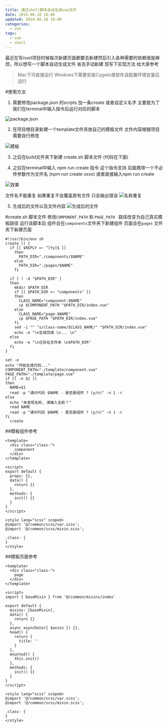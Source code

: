 ```yaml
---
title: 通过shell脚本自动生成vue文件
date: 2019.08.10 18:48
updated: 2019.08.10 18:48
categories: 
  - vue
tags:
  - vue
  - shell
---
```

最近在写nuxt项目时候每次新建页面都要去新建然后引入各种需要的依赖很是麻烦，所以想写一个脚本自动生成文件 省去手动新建
现写下实现方法 给大家参考
<!-- more -->
>Mac下可直接运行 
>Windows下需要安装Cygwin类软件且配置环境变量后运行

#使用方法
1. 需要修改package.json 的scrpts 加一条create 或者自定义名字 主要是为了我们在terminal中输入指令后运行对应的脚本

![package.json](https://cdn.jsdelivr.net/gh/BestJarvan/pic-imgs/imgs/202201171443157.png)

2. 在项目根目录新建一个template文件夹放自己的模板文件
   文件内容根据项目需要自行修改

![模板](https://cdn.jsdelivr.net/gh/BestJarvan/pic-imgs/imgs/202201171443159.png)

3. 之后在build文件夹下新建 create.sh 脚本文件 (代码在下面)

4. 之后在terminal中输入 npm run create 指令 这个指令支持 后面携带一个不必传参数作为文件名 (npm run create xxxx)  或者直接输入npm run create

![效果](https://cdn.jsdelivr.net/gh/BestJarvan/pic-imgs/imgs/202201171444961.gif)

文件名不能重复 如果重复不会覆盖原有文件 只会输出错误
![名称重复](https://cdn.jsdelivr.net/gh/BestJarvan/pic-imgs/imgs/202201171444987.gif)

5. 生成后的文件以及文件内容
![生成后的文件](https://cdn.jsdelivr.net/gh/BestJarvan/pic-imgs/imgs/202201171444727.png)

#create.sh 脚本文件
修改```COMPONENT_PATH``` 和 ```PAGE_PATH ``` 路径改变为自己真实模板路径
运行该脚本后
组件会在```components```文件夹下新建组件
页面会在```pages``` 文件夹下新建页面
```Shell
#!/usr/bin/env sh
create () {
  if [[ $REPLY =~ ^[Yy]$ ]]
    then
      PATH_DIR="./components/$NAME"
    else
      PATH_DIR="./pages/$NAME"
    fi

  if [ ! -d "$PATH_DIR" ]
  then
    mkdir $PATH_DIR
    if [[ $PATH_DIR =~ "components" ]]
    then
      CLASS_NAME="component-$NAME"
      cp $COMPONENT_PATH "$PATH_DIR/index.vue"
    else
      CLASS_NAME="page-$NAME"
      cp $PAGE_PATH "$PATH_DIR/index.vue"
    fi
    sed -i "" "s/class-name/$CLASS_NAME/" "$PATH_DIR/index.vue"
    echo -e "\n生成完成 \n... \n"
  else
    echo -e "\n已存在文件夹 \n$PATH_DIR"
  fi
}

set -e
echo "开始生成代码..."
COMPONENT_PATH="./template/component.vue"
PAGE_PATH="./template/page.vue"
if [[ -n $1 ]]
then
  NAME=$1
  read -p "请问代码 $NAME - 是否是组件 ? (y/n)" -n 1 -r
else
  echo "未发现名称, 请输入名称？"
  read NAME
  read -p "请问代码 $NAME - 是否是组件 ? (y/n)" -n 1 -r
fi
  create
```


##模板组件参考
```
<template>
  <div class="class-">
    component
  </div>
</template>

<script>
export default {
  props: {},
  data() {
    return {}
  },
  methods: {
    init() {}
  }
}
</script>

<style lang="scss" scoped>
@import '@/common/scss/var.scss';
@import '@/common/scss/mixin.scss';

.class- {
}
</style>

```
##模板页面参考
```
<template>
  <div class="class-">
    page
  </div>
</template>

<script>
import { baseMixin } from '@/common/mixins/index'

export default {
  mixins: [baseMixin],
  data() {
    return {}
  },
  async asyncData({ $axios }) {},
  head() {
    return {
      title: ''
    }
  },
  mounted() {
    this.init()
  },
  methods: {
    init() {}
  }
}
</script>

<style lang="scss" scoped>
@import '@/common/scss/var.scss';
@import '@/common/scss/mixin.scss';

.class- {
}
</style>
```